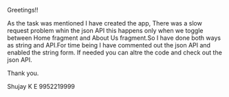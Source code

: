 Greetings!!

As the task was mentioned I have created the app,
There was a  slow request problem whin the json API
this happens only when we toggle between Home fragment and
About Us fragment.So I have done both ways as string 
and API.For time being I have commented out the json API
and enabled the string form. If needed you can altre the 
code and check out the json API.

Thank you.

Shujay K E
9952219999 
